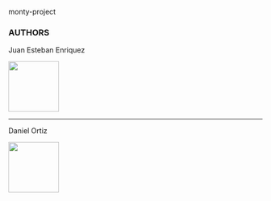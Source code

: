 monty-project
<h3>AUTHORS</h3>

<p>Juan Esteban Enriquez</p> <img src="https://www.pofilo.fr/img/SPOF-github/github1600.png" width="100" height="100"/>
<hr>
<p>Daniel Ortiz</p> <img src="https://www.pofilo.fr/img/SPOF-github/github1600.png" width="100" height="100"/>
